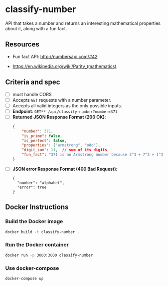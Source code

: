 # classify-number
API that takes a number and returns an interesting mathematical properties about it, along with a fun fact.

## Resources

- Fun fact API:
    http://numbersapi.com/#42

- https://en.wikipedia.org/wiki/Parity_(mathematics)

## Criteria and spec

- [ ] must handle CORS
- [ ] Accepts `GET` requests with a number parameter.
- [ ] Accepts all valid integers as the only possible inputs.
- [ ] **Endpoint**: `GET** /api/classify-number?number=371`
- [ ] **Returned JSON Response Format (200 OK)**:
  ```json
  {
      "number": 371,
      "is_prime": false,
      "is_perfect": false,
      "properties": ["armstrong", "odd"],
      "digit_sum": 11,  // sum of its digits
      "fun_fact": "371 is an Armstrong number because 3^3 + 7^3 + 1^3 = 371" // gotten from the numbers API
  }
  ```
- [ ] **JSON error Response Format (400 Bad Request):**
  ```
  {
    "number": "alphabet",
    "error": true
  }
  ```

## Docker Instructions

### Build the Docker image
```sh
docker build -t classify-number .
```

### Run the Docker container
```sh
docker run -p 3000:3000 classify-number
```

### Use docker-compose
```sh
docker-compose up
```
